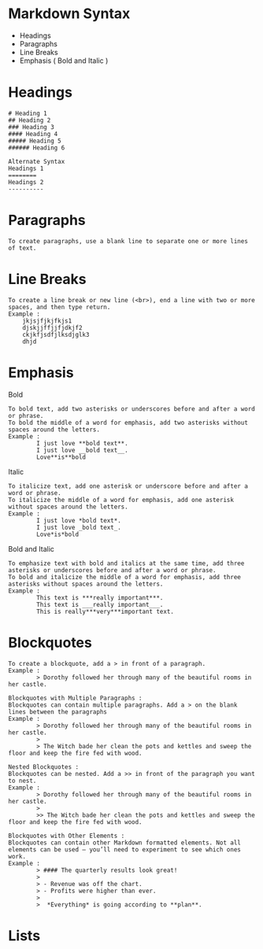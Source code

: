 # Markdown Syntax
* Headings
* Paragraphs
* Line Breaks
* Emphasis ( Bold and Italic )

Headings
==========
    # Heading 1
    ## Heading 2
    ### Heading 3
    #### Heading 4
    ##### Heading 5
    ###### Heading 6

    Alternate Syntax
    Headings 1
    ========
    Headings 2
    ----------

# Paragraphs
    To create paragraphs, use a blank line to separate one or more lines of text.

# Line Breaks
    To create a line break or new line (<br>), end a line with two or more spaces, and then type return.
    Example : 
        jkjsjfjkjfkjs1  
        djskjjffjjfjdkjf2  
        ckjkfjsdfjlksdjglk3  
        dhjd

# Emphasis

Bold

    To bold text, add two asterisks or underscores before and after a word or phrase. 
    To bold the middle of a word for emphasis, add two asterisks without spaces around the letters.
    Example :
            I just love **bold text**.
            I just love __bold text__.
            Love**is**bold

Italic

    To italicize text, add one asterisk or underscore before and after a word or phrase. 
    To italicize the middle of a word for emphasis, add one asterisk without spaces around the letters.
    Example :
            I just love *bold text*.
            I just love _bold text_.
            Love*is*bold

Bold and Italic 

    To emphasize text with bold and italics at the same time, add three asterisks or underscores before and after a word or phrase. 
    To bold and italicize the middle of a word for emphasis, add three asterisks without spaces around the letters.
    Example :
            This text is ***really important***.
            This text is ___really important___.
            This is really***very***important text.

# Blockquotes  
    To create a blockquote, add a > in front of a paragraph.
    Example :
            > Dorothy followed her through many of the beautiful rooms in her castle.

    Blockquotes with Multiple Paragraphs :
    Blockquotes can contain multiple paragraphs. Add a > on the blank lines between the paragraphs
    Example :
            > Dorothy followed her through many of the beautiful rooms in her castle.
            >
            > The Witch bade her clean the pots and kettles and sweep the floor and keep the fire fed with wood.

    Nested Blockquotes : 
    Blockquotes can be nested. Add a >> in front of the paragraph you want to nest.
    Example :
            > Dorothy followed her through many of the beautiful rooms in her castle.
            >
            >> The Witch bade her clean the pots and kettles and sweep the floor and keep the fire fed with wood.

    Blockquotes with Other Elements :
    Blockquotes can contain other Markdown formatted elements. Not all elements can be used — you’ll need to experiment to see which ones work.
    Example : 
            > #### The quarterly results look great!
            >
            > - Revenue was off the chart.
            > - Profits were higher than ever.
            >
            >  *Everything* is going according to **plan**.
    
# Lists







